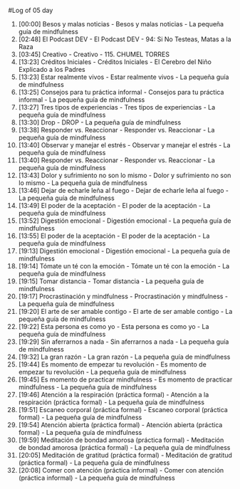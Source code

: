 #Log of 05 day

1. [00:00] Besos y malas noticias - Besos y malas noticias - La pequeña guía de mindfulness
1. [02:48] El Podcast DEV - El Podcast DEV - 94: Si No Testeas, Matas a la Raza
1. [03:45] Creativo - Creativo - 115. CHUMEL TORRES
1. [13:23] Créditos Iniciales - Créditos Iniciales - El Cerebro del Niño Explicado a los Padres
1. [13:23] Estar realmente vivos - Estar realmente vivos - La pequeña guía de mindfulness
1. [13:25] Consejos para tu práctica informal - Consejos para tu práctica informal - La pequeña guía de mindfulness
1. [13:27] Tres tipos de experiencias - Tres tipos de experiencias - La pequeña guía de mindfulness
1. [13:30] Drop - DROP - La pequeña guía de mindfulness
1. [13:38] Responder vs. Reaccionar - Responder vs. Reaccionar - La pequeña guía de mindfulness
1. [13:40] Observar y manejar el estrés - Observar y manejar el estrés - La pequeña guía de mindfulness
1. [13:40] Responder vs. Reaccionar - Responder vs. Reaccionar - La pequeña guía de mindfulness
1. [13:43] Dolor y sufrimiento no son lo mismo - Dolor y sufrimiento no son lo mismo - La pequeña guía de mindfulness
1. [13:46] Dejar de echarle leña al fuego - Dejar de echarle leña al fuego - La pequeña guía de mindfulness
1. [13:49] El poder de la aceptación - El poder de la aceptación - La pequeña guía de mindfulness
1. [13:52] Digestión emocional - Digestión emocional - La pequeña guía de mindfulness
1. [13:55] El poder de la aceptación - El poder de la aceptación - La pequeña guía de mindfulness
1. [19:13] Digestión emocional - Digestión emocional - La pequeña guía de mindfulness
1. [19:14] Tómate un té con la emoción - Tómate un té con la emoción - La pequeña guía de mindfulness
1. [19:15] Tomar distancia - Tomar distancia - La pequeña guía de mindfulness
1. [19:17] Procrastinación y mindfulness - Procrastinación y mindfulness - La pequeña guía de mindfulness
1. [19:20] El arte de ser amable contigo - El arte de ser amable contigo - La pequeña guía de mindfulness
1. [19:22] Esta persona es como yo - Esta persona es como yo - La pequeña guía de mindfulness
1. [19:29] Sin aferrarnos a nada - Sin aferrarnos a nada - La pequeña guía de mindfulness
1. [19:32] La gran razón - La gran razón - La pequeña guía de mindfulness
1. [19:44] Es momento de empezar tu revolución - Es momento de empezar tu revolución - La pequeña guía de mindfulness
1. [19:45] Es momento de practicar mindfulness - Es momento de practicar mindfulness - La pequeña guía de mindfulness
1. [19:46] Atención a la respiración (práctica formal) - Atención a la respiración (práctica formal) - La pequeña guía de mindfulness
1. [19:51] Escaneo corporal (práctica formal) - Escaneo corporal (práctica formal) - La pequeña guía de mindfulness
1. [19:54] Atención abierta (práctica formal) - Atención abierta (práctica formal) - La pequeña guía de mindfulness
1. [19:59] Meditación de bondad amorosa (práctica formal) - Meditación de bondad amorosa (práctica formal) - La pequeña guía de mindfulness
1. [20:05] Meditación de gratitud (práctica formal) - Meditación de gratitud (práctica formal) - La pequeña guía de mindfulness
1. [20:08] Comer con atención (práctica informal) - Comer con atención (práctica informal) - La pequeña guía de mindfulness
